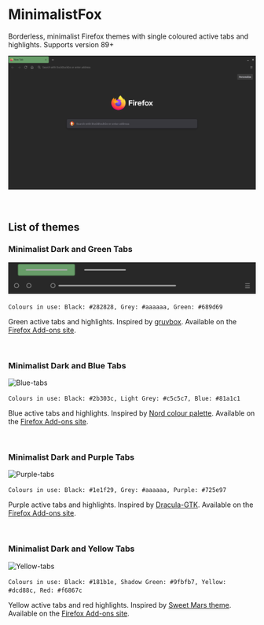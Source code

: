 # MinimalistFox

Borderless, minimalist Firefox themes with single coloured active tabs and highlights. Supports version 89+

![Screenshot](screenshot-main.png)

<br/>

## List of themes

### Minimalist Dark and Green Tabs

![Green-tabs](dark-and-green-tabs/green-tabs.svg)

```Colours in use: Black: #282828, Grey: #aaaaaa, Green: #689d69```

Green active tabs and highlights. Inspired by [gruvbox](https://github.com/morhetz/gruvbox). Available on the [Firefox Add-ons site](https://addons.mozilla.org/en-US/firefox/addon/minimalist-dark-and-green-tabs/).

<br/>

### Minimalist Dark and Blue Tabs

![Blue-tabs](dark-and-blue-tabs/blue-tabs.svg)

```Colours in use: Black: #2b303c, Light Grey: #c5c5c7, Blue: #81a1c1```

Blue active tabs and highlights. Inspired by [Nord colour palette](https://github.com/arcticicestudio/nord). Available on the [Firefox Add-ons site](https://addons.mozilla.org/en-US/firefox/addon/minimalist-dark-and-blue-tabs/).

<br/>

### Minimalist Dark and Purple Tabs

![Purple-tabs](dark-and-purple-tabs/purple-tabs.svg)

```Colours in use: Black: #1e1f29, Grey: #aaaaaa, Purple: #725e97```

Purple active tabs and highlights. Inspired by [Dracula-GTK](https://github.com/dracula/gtk). Available on the [Firefox Add-ons site](https://addons.mozilla.org/en-US/firefox/addon/minimalist-dark-and-purple-tab/).

<br/>

### Minimalist Dark and Yellow Tabs

![Yellow-tabs](dark-and-yellow-tabs/yellow-tabs.svg)

```Colours in use: Black: #181b1e, Shadow Green: #9fbfb7, Yellow: #dcd88c, Red: #f6867c```

Yellow active tabs and red highlights. Inspired by [Sweet Mars theme](https://github.com/EliverLara/Sweet). Available on the [Firefox Add-ons site](https://addons.mozilla.org/en-US/firefox/addon/minimalist-dark-and-yellow-tab/).

